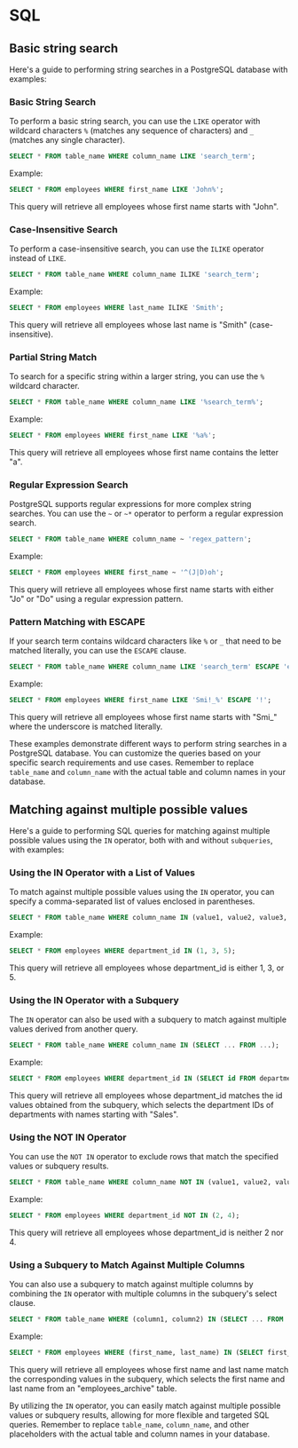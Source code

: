 # SQL

## Basic string search

Here's a guide to performing string searches in a PostgreSQL database with examples:

### Basic String Search

To perform a basic string search, you can use the `LIKE` operator with wildcard characters `%` (matches any sequence of characters) and `_` (matches any single character).

```sql
SELECT * FROM table_name WHERE column_name LIKE 'search_term';
```

Example:

```sql
SELECT * FROM employees WHERE first_name LIKE 'John%';
```

This query will retrieve all employees whose first name starts with "John".

### Case-Insensitive Search

To perform a case-insensitive search, you can use the `ILIKE` operator instead of `LIKE`.

```sql
SELECT * FROM table_name WHERE column_name ILIKE 'search_term';
```

Example:

```sql
SELECT * FROM employees WHERE last_name ILIKE 'Smith';
```

This query will retrieve all employees whose last name is "Smith" (case-insensitive).

### Partial String Match

To search for a specific string within a larger string, you can use the `%` wildcard character.

```sql
SELECT * FROM table_name WHERE column_name LIKE '%search_term%';
```

Example:

```sql
SELECT * FROM employees WHERE first_name LIKE '%a%';
```

This query will retrieve all employees whose first name contains the letter "a".

### Regular Expression Search

PostgreSQL supports regular expressions for more complex string searches. You can use the `~` or `~*` operator to perform a regular expression search.

```sql
SELECT * FROM table_name WHERE column_name ~ 'regex_pattern';
```

Example:

```sql
SELECT * FROM employees WHERE first_name ~ '^(J|D)oh';
```

This query will retrieve all employees whose first name starts with either "Jo" or "Do" using a regular expression pattern.

### Pattern Matching with ESCAPE

If your search term contains wildcard characters like `%` or `_` that need to be matched literally, you can use the `ESCAPE` clause.

```sql
SELECT * FROM table_name WHERE column_name LIKE 'search_term' ESCAPE 'escape_character';
```

Example:

```sql
SELECT * FROM employees WHERE first_name LIKE 'Smi!_%' ESCAPE '!';
```

This query will retrieve all employees whose first name starts with "Smi\_" where the underscore is matched literally.

These examples demonstrate different ways to perform string searches in a PostgreSQL database. You can customize the queries based on your specific search requirements and use cases. Remember to replace `table_name` and `column_name` with the actual table and column names in your database.

## Matching against multiple possible values

Here's a guide to performing SQL queries for matching against multiple possible values using the `IN` operator, both with and without `subqueries`, with examples:

### Using the IN Operator with a List of Values

To match against multiple possible values using the `IN` operator, you can specify a comma-separated list of values enclosed in parentheses.

```sql
SELECT * FROM table_name WHERE column_name IN (value1, value2, value3, ...);
```

Example:

```sql
SELECT * FROM employees WHERE department_id IN (1, 3, 5);
```

This query will retrieve all employees whose department_id is either 1, 3, or 5.

### Using the IN Operator with a Subquery

The `IN` operator can also be used with a subquery to match against multiple values derived from another query.

```sql
SELECT * FROM table_name WHERE column_name IN (SELECT ... FROM ...);
```

Example:

```sql
SELECT * FROM employees WHERE department_id IN (SELECT id FROM departments WHERE name LIKE 'Sales%');
```

This query will retrieve all employees whose department_id matches the id values obtained from the subquery, which selects the department IDs of departments with names starting with "Sales".

### Using the NOT IN Operator

You can use the `NOT IN` operator to exclude rows that match the specified values or subquery results.

```sql
SELECT * FROM table_name WHERE column_name NOT IN (value1, value2, value3, ...);
```

Example:

```sql
SELECT * FROM employees WHERE department_id NOT IN (2, 4);
```

This query will retrieve all employees whose department_id is neither 2 nor 4.

### Using a Subquery to Match Against Multiple Columns

You can also use a subquery to match against multiple columns by combining the `IN` operator with multiple columns in the subquery's select clause.

```sql
SELECT * FROM table_name WHERE (column1, column2) IN (SELECT ... FROM ...);
```

Example:

```sql
SELECT * FROM employees WHERE (first_name, last_name) IN (SELECT first_name, last_name FROM employees_archive);
```

This query will retrieve all employees whose first name and last name match the corresponding values in the subquery, which selects the first name and last name from an "employees_archive" table.

By utilizing the `IN` operator, you can easily match against multiple possible values or subquery results, allowing for more flexible and targeted SQL queries. Remember to replace `table_name`, `column_name`, and other placeholders with the actual table and column names in your database.
